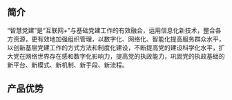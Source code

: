 ## 简介
“智慧党建”是“互联网+”与基础党建工作的有效融合，运用信息化新技术，整合各方资源，更有效地加强组织管理，以数字化、网络化、智能化提高服务群众水平，以创新基层党建工作的方式方法和制度化建设，不断提高党的建设科学化水平，扩大党在网络世界存在感和数字化影响力，提高党的执政能力，巩固党的执政基础的新平台、新模式、新机制、新手段、新流程。

## 产品优势
